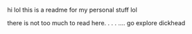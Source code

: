 hi lol this is a readme for my personal stuff lol

there is not too much to read here. . . . .... go explore dickhead


